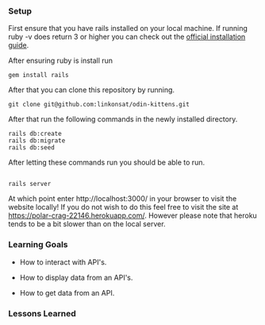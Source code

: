 ### Setup 

First ensure that you have rails installed on your local machine. 
If running ruby -v does return 3 or higher you can check out the [official installation guide](https://www.ruby-lang.org/en/documentation/installation/).

After ensuring ruby is install run 

~~~
gem install rails 
~~~

After that you can clone this repository by running. 
 
 ~~~
 git clone git@github.com:linkonsat/odin-kittens.git
 ~~~
 
 After that run the following commands in the newly installed directory.
 
 ~~~
 rails db:create
 rails db:migrate
 rails db:seed
 ~~~ 
 
 After letting these commands run you should be able to run.
 
 ~~~
 
 rails server
 
 ~~~
 
 At which point enter http://localhost:3000/ in your browser to visit the website locally!
 If you do not wish to do this feel free to visit the site at https://polar-crag-22146.herokuapp.com/.
 However please note that heroku tends to be a bit slower than on the local server.

 ### Learning Goals
 * How to interact with API's.

 * How to display data from an API's.

 * How to get data from an API.
 
 ### Lessons Learned
